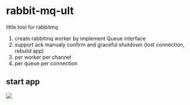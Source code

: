# rabbit-mq-ult
little tool for rabbitmq

1. create rabbitmq worker by implement Queue interface
2. support ack manualy confirm and graceful shutdown (lost connection, rebuild app)
3. per worker per channel
4. per queue per connection

## start app
[<img src="https://github.com/cuongtranba/rabbit-mq-ult/rbmq.png">](https://github.com/cuongtranba/rabbit-mq-ult/rbmq.png)
